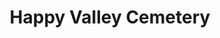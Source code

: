 ---
title: Happy Valley Cemetery
tags: john
image: /files/Happy_Valley_Cemetery/Happy_Valley_Cemetery_2000.jpg
imageBase: Happy_Valley_Cemetery
alt: Happy Valley Cemetery, a crowded cemetery on a hill in Hong Kong.
imageDate: September 2010
location: Hong Kong SAR
camera: Canon IXUS 860 IS
metaDescription: Happy Valley Cemetery, a crowded cemetery on a hill in Hong Kong.
---